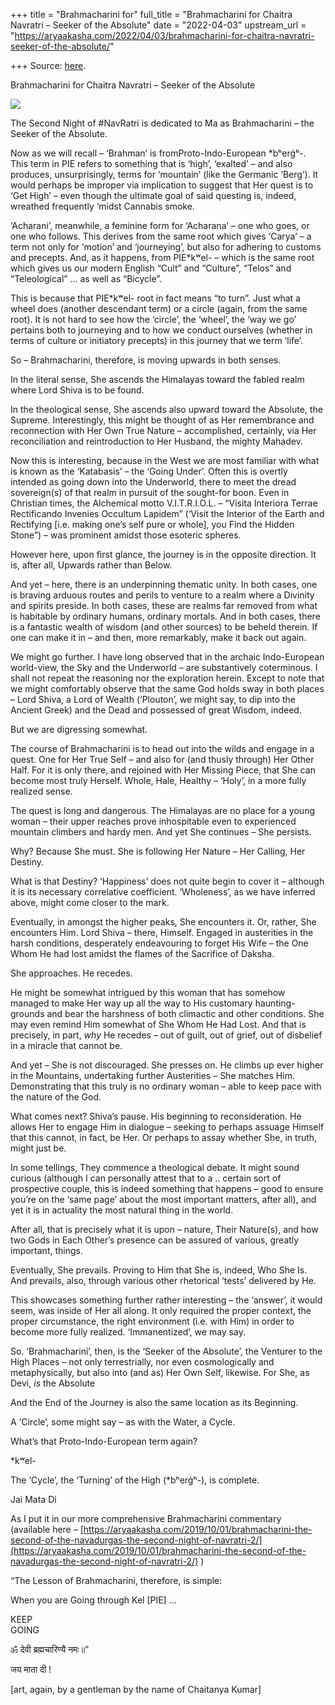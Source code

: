 +++
title = "Brahmacharini for"
full_title = "Brahmacharini for Chaitra Navratri – Seeker of the Absolute"
date = "2022-04-03"
upstream_url = "https://aryaakasha.com/2022/04/03/brahmacharini-for-chaitra-navratri-seeker-of-the-absolute/"

+++
Source: [here](https://aryaakasha.com/2022/04/03/brahmacharini-for-chaitra-navratri-seeker-of-the-absolute/).

Brahmacharini for Chaitra Navratri – Seeker of the Absolute

![](https://aryaakasha.files.wordpress.com/2022/04/244640613_10165635127710574_6901031385581185333_n.jpg?w=647)

The Second Night of \#NavRatri is dedicated to Ma as Brahmacharini – the Seeker of the Absolute.

Now as we will recall – ‘Brahman’ is fromProto-Indo-European \*bʰerǵʰ-. This term in PIE refers to something that is ‘high’, ‘exalted’ – and also produces, unsurprisingly, terms for ‘mountain’ (like the Germanic ‘Berg’). It would perhaps be improper via implication to suggest that Her quest is to ‘Get High’ – even though the ultimate goal of said questing is, indeed, wreathed frequently ‘midst Cannabis smoke.

‘Acharani’, meanwhile, a feminine form for ‘Acharana’ – one who goes, or one who follows. This derives from the same root which gives ‘Carya’ – a term not only for ‘motion’ and ‘journeying’, but also for adhering to customs and precepts. And, as it happens, from PIE\*kʷel- – which is the same root which gives us our modern English “Cult” and “Culture”, “Telos” and “Teleological” … as well as “Bicycle”.

This is because that PIE\*kʷel- root in fact means “to turn”. Just what a wheel does (another descendant term) or a circle (again, from the same root). It is not hard to see how the ‘circle’, the ‘wheel’, the ‘way we go’ pertains both to journeying and to how we conduct ourselves (whether in terms of culture or initiatory precepts) in this journey that we term ‘life’.

So – Brahmacharini, therefore, is moving upwards in both senses.

In the literal sense, She ascends the Himalayas toward the fabled realm where Lord Shiva is to be found.

In the theological sense, She ascends also upward toward the Absolute, the Supreme. Interestingly, this might be thought of as Her remembrance and reconnection with Her Own True Nature – accomplished, certainly, via Her reconciliation and reintroduction to Her Husband, the mighty Mahadev.

Now this is interesting, because in the West we are most familiar with what is known as the ‘Katabasis’ – the ‘Going Under’. Often this is overtly intended as going down into the Underworld, there to meet the dread sovereign(s) of that realm in pursuit of the sought-for boon. Even in Christian times, the Alchemical motto V.I.T.R.I.O.L. – “Visita Interiora Terrae Rectificando Invenies Occultum Lapidem” (‘Visit the Interior of the Earth and Rectifying \[i.e. making one’s self pure or whole\], you Find the Hidden Stone”) – was prominent amidst those esoteric spheres.

However here, upon first glance, the journey is in the opposite direction. It is, after all, Upwards rather than Below.

And yet – here, there is an underpinning thematic unity. In both cases, one is braving arduous routes and perils to venture to a realm where a Divinity and spirits preside. In both cases, these are realms far removed from what is habitable by ordinary humans, ordinary mortals. And in both cases, there is a fantastic wealth of wisdom (and other sources) to be beheld therein. If one can make it in – and then, more remarkably, make it back out again.

We might go further. I have long observed that in the archaic Indo-European world-view, the Sky and the Underworld – are substantively coterminous. I shall not repeat the reasoning nor the exploration herein. Except to note that we might comfortably observe that the same God holds sway in both places – Lord Shiva, a Lord of Wealth (‘Plouton’, we might say, to dip into the Ancient Greek) and the Dead and possessed of great Wisdom, indeed.

But we are digressing somewhat.

The course of Brahmacharini is to head out into the wilds and engage in a quest. One for Her True Self – and also for (and thusly through) Her Other Half. For it is only there, and rejoined with Her Missing Piece, that She can become most truly Herself. Whole, Hale, Healthy – ‘Holy’, in a more fully realized sense.

The quest is long and dangerous. The Himalayas are no place for a young woman – their upper reaches prove inhospitable even to experienced mountain climbers and hardy men. And yet She continues – She persists.

Why? Because She must. She is following Her Nature – Her Calling, Her Destiny.

What is that Destiny? ‘Happiness’ does not quite begin to cover it – although it is its necessary correlative coefficient. ‘Wholeness’, as we have inferred above, might come closer to the mark.

Eventually, in amongst the higher peaks, She encounters it. Or, rather, She encounters Him. Lord Shiva – there, Himself. Engaged in austerities in the harsh conditions, desperately endeavouring to forget His Wife – the One Whom He had lost amidst the flames of the Sacrifice of Daksha.

She approaches. He recedes.

He might be somewhat intrigued by this woman that has somehow managed to make Her way up all the way to His customary haunting-grounds and bear the harshness of both climactic and other conditions. She may even remind Him somewhat of She Whom He Had Lost. And that is precisely, in part, *why* He recedes – out of guilt, out of grief, out of disbelief in a miracle that cannot be.

And yet – She is not discouraged. She presses on. He climbs up ever higher in the Mountains, undertaking further Austerities – She matches Him. Demonstrating that this truly is no ordinary woman – able to keep pace with the nature of the God.

What comes next? Shiva’s pause. His beginning to reconsideration. He allows Her to engage Him in dialogue – seeking to perhaps assuage Himself that this cannot, in fact, be Her. Or perhaps to assay whether She, in truth, might just be.

In some tellings, They commence a theological debate. It might sound curious (although I can personally attest that to a .. certain sort of prospective couple, this is indeed something that happens – good to ensure you’re on the ‘same page’ about the most important matters, after all), and yet it is in actuality the most natural thing in the world.

After all, that is precisely what it is upon – nature, Their Nature(s), and how two Gods in Each Other’s presence can be assured of various, greatly important, things.

Eventually, She prevails. Proving to Him that She is, indeed, Who She Is. And prevails, also, through various other rhetorical ‘tests’ delivered by He.

This showcases something further rather interesting – the ‘answer’, it would seem, was inside of Her all along. It only required the proper context, the proper circumstance, the right environment (i.e. with Him) in order to become more fully realized. ‘Immanentized’, we may say.

So. ‘Brahmacharini’, then, is the ‘Seeker of the Absolute’, the Venturer to the High Places – not only terrestrially, nor even cosmologically and metaphysically, but also into (and as) Her Own Self, likewise. For She, as Devi, *is* the Absolute

And the End of the Journey is also the same location as its Beginning.

A ‘Circle’, some might say – as with the Water, a Cycle.

What’s that Proto-Indo-European term again?

\*kʷel-

The ‘Cycle’, the ‘Turning’ of the High (\*bʰerǵʰ-), is complete.

Jai Mata Di

As I put it in our more comprehensive Brahmacharini commentary  
(available here – [https://aryaakasha.com/2019/10/01/brahmacharini-the-second-of-the-navadurgas-the-second-night-of-navratri-2/](https://aryaakasha.com/2019/10/01/brahmacharini-the-second-of-the-navadurgas-the-second-night-of-navratri-2/) )

“The Lesson of Brahmacharini, therefore, is simple:

When you are Going through Kel \[PIE\] …

KEEP  
GOING

ॐ देवी ब्रह्मचारिण्यै नमः॥”

जय माता दी !

\[art, again, by a gentleman by the name of Chaitanya Kumar\]
